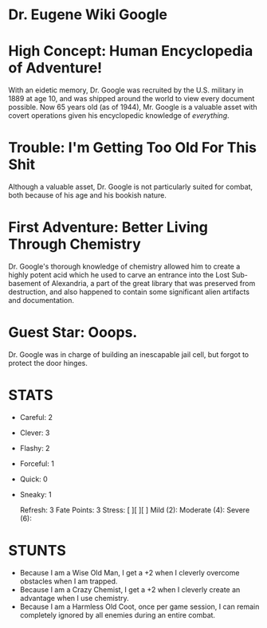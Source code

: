 # Dr. Eugene Wiki Google

# High Concept: Human Encyclopedia of Adventure!

With an eidetic memory, Dr. Google was recruited by the U.S. military in 1889 at age 10, and was shipped around the world to view every document possible.  Now 65 years old (as of 1944), Mr. Google is a valuable asset with covert operations given his encyclopedic knowledge of *everything*.

# Trouble: I'm Getting Too Old For This Shit

Although a valuable asset, Dr. Google is not particularly suited for combat, both because of his age and his bookish nature.

# First Adventure: Better Living Through Chemistry

Dr. Google's thorough knowledge of chemistry allowed him to create a highly potent acid which he used to carve an entrance into the Lost Sub-basement of Alexandria, a part of the great library that was preserved from destruction, and also happened to contain some significant alien artifacts and documentation.

# Guest Star: Ooops.

Dr. Google was in charge of building an inescapable jail cell, but forgot to protect the door hinges.

# STATS

* Careful: 	2
* Clever:  	3
* Flashy:  	2
* Forceful: 1
* Quick: 	0
* Sneaky: 	1

	Refresh: 		3
	Fate Points: 	3
	Stress: 		[ ][ ][ ]
	Mild (2): 
	Moderate (4):
	Severe (6):

# STUNTS

* Because I am a Wise Old Man, I get a +2 when I cleverly overcome obstacles when I am trapped.
* Because I am a Crazy Chemist, I get a +2 when I cleverly create an advantage when I use chemistry.
* Because I am a Harmless Old Coot, once per game session, I can remain completely ignored by all enemies during an entire combat.